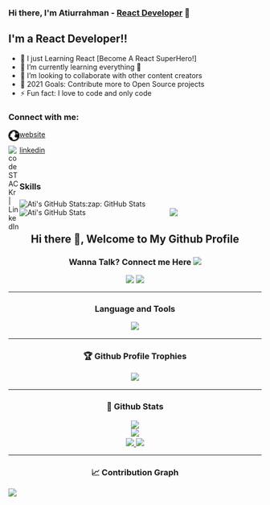 ### Hi there, I'm Atiurrahman - [React Developer][website] 👋

<!-- [![Website](https://img.shields.io/website?label=codeSTACKr.com&style=for-the-badge&url=https%3A%2F%2Fcodestackr.com)](https://codestackr.com)
[![Twitter Follow](https://img.shields.io/twitter/follow/codeSTACKr?color=1DA1F2&logo=twitter&style=for-the-badge)](https://twitter.com/intent/follow?original_referer=https%3A%2F%2Fgithub.com%2FcodeSTACKr&screen_name=codeSTACKr) -->

## I'm a React Developer!!

- 🔭 I just Learning React [Become A React SuperHero!]
- 🌱 I’m currently learning everything 🤣
- 👯 I’m looking to collaborate with other content creators
- 🥅 2021 Goals: Contribute more to Open Source projects
- ⚡ Fun fact: I love to code and only code

<!-- ### Spotify Playing 🎧
[<img src="https://now-playing-codestackr.vercel.app/api/spotify-playing" alt="codeSTACKr Spotify Playing" width="350" />](https://open.spotify.com/user/swyqyimdc12jajde4vpwd2x1b) -->

### Connect with me:

<img align="left" alt="codeSTACKr.com" width="22px" src="https://raw.githubusercontent.com/iconic/open-iconic/master/svg/globe.svg" />[website]
<!-- <img align="left" alt="codeSTACKr | YouTube" width="22px" src="https://cdn.jsdelivr.net/npm/simple-icons@v3/icons/youtube.svg" />][youtube] -->
<!-- <img align="left" alt="codeSTACKr | Twitter" width="22px" src="https://cdn.jsdelivr.net/npm/simple-icons@v3/icons/twitter.svg" />][twitter] -->
<img align="left" alt="codeSTACKr | LinkedIn" width="22px" src="https://cdn.jsdelivr.net/npm/simple-icons@v3/icons/linkedin.svg" />[linkedin]
<!-- [<img align="left" alt="codeSTACKr | Instagram" width="22px" src="https://cdn.jsdelivr.net/npm/simple-icons@v3/icons/instagram.svg" />][instagram] -->

<br />

### Skills
<img align="left" alt="Ati's GitHub Stats" src="https://github-readme-stats.vercel.app/api/top-langs/?username=ati07&langs_count=8&show_icons=true&hide_border=true" />





<summary>:zap: GitHub Stats</summary>

<img align="left" alt="Ati's GitHub Stats" src="https://github-readme-stats.codestackr.vercel.app/api?username=ati07&show_icons=true&hide_border=true" />



[website]: https://atiurrahman-238cf.web.app/
<!-- [course]: http://vsCodeHero.com -->
<!-- [twitter]: https://twitter.com/codeSTACKr -->
<!-- [youtube]: https://youtube.com/codeSTACKr -->
<!-- [instagram]: https://instagram.com/codeSTACKr -->
[linkedin]: https://www.linkedin.com/in/atiurrahman-ansari/
<!-- [webdevplaylist]: https://www.youtube.com/playlist?list=PLkwxH9e_vrAJ0WbEsFA9W3I1W-g_BTsbt -->
<!-- [jsplaylist]: https://www.youtube.com/playlist?list=PLkwxH9e_vrALRJKu7wfXby3MKeflhTu6B -->
<!-- [cssplaylist]: https://www.youtube.com/playlist?list=PLkwxH9e_vrALSdvZuEh6gqQdmDoDIoqz4 -->
<!-- [reactplaylist]: https://www.youtube.com/playlist?list=PLkwxH9e_vrAK4TdffpxKY3QGyHCpxFcQ0 -->
<div align="center"><img src="https://api.visitorbadge.io/api/visitors?path=https%3A%2F%2Fgithub.com%2Fshanky-ced%2Fshanky-ced&label=VISITORS&labelColor=%23007EC6&countColor=%23ggg" /></div>

<h2 align='center'> Hi there 👋, Welcome to My Github Profile</h2>

<div align="center">
<h3> Wanna Talk? Connect me Here <img src='https://raw.githubusercontent.com/ShahriarShafin/ShahriarShafin/main/Assets/handshake.gif' width="75">
</h3>
<a href="https://www.linkedin.com/in/shashankrai01/"><img src="https://img.shields.io/badge/LinkedIn-0077B5?style=for-the-badge&logo=linkedin&logoColor=white"/></a>
<a href="https://twitter.com/Shashankrai11"><img src="https://img.shields.io/badge/Twitter-0077B5?style=for-the-badge&logo=twitter&logoColor=white"/></a>
</div>

<hr>
<div align="center">
  <h3>Language and Tools</h3>
<a href="https://github.com/shanky-ced">
  <img src="https://skillicons.dev/icons?i=html,css,js,ts,react,nodejs,expressjs,mongodb,sass,git,github,vscode" />
  </a>
</div>

<hr>
<h3 align="center"> 🏆 Github Profile Trophies</h3>

<div align="center">
<a href="https://github.com/shanky-ced">
<img src="https://github-profile-trophy.vercel.app/?username=shanky-ced&count_private=true&include_all_commits=true&theme=dracula&margin-w=20&no-frame=true" />
</a>
</div>

<hr>
<h3 align="center"> 📓 Github Stats </h3>
<div align="center">
  <img width="800px" align="center" src="https://github-profile-summary-cards.vercel.app/api/cards/profile-details?username=shanky-ced&theme=dracula" />
  <div>
  <img src="https://streak-stats.demolab.com/?user=shanky-ced&theme=nightowl&border_radius=5&date_format=j%20M%5B%20Y%5D" />
  </div>
</div>

<div align="center">
<a href="https://github.com/jstrieb/github-stats" >
  <img src="https://github.com/shanky-ced/Github_Stats/blob/master/generated/overview.svg" />
  <img src="https://github.com/shanky-ced/Github_Stats/blob/master/generated/languages.svg" />
</a>
</div>
 
<hr>
<h3 align="center"> 📈 Contribution Graph </h3>
<a href="https://github.com/shanky-ced/shanky-ced">
  <img src="https://github-readme-activity-graph.cyclic.app/graph?username=shanky-ced&theme=github-compact" />
</a>
<br>


